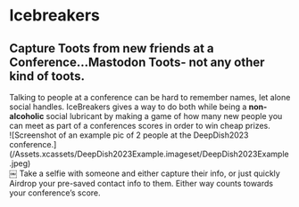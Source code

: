 # Icebreakers
## Capture Toots from new friends at a Conference…Mastodon Toots- not any other kind of toots. 

Talking to people at a conference can be hard to remember names, let alone social handles. IceBreakers gives a way to do both while being a **non-alcoholic** social lubricant by making a game of how many new people you can meet as part of a conferences scores in order to win cheap prizes.  
![Screenshot of an example pic of 2 people at the DeepDish2023 conference.]
(/Assets.xcassets/DeepDish2023Example.imageset/DeepDish2023Example.jpeg)  
￼
Take a selfie with someone and either capture their info, or just quickly Airdrop your pre-saved contact info to them. Either way counts towards your conference’s score.
